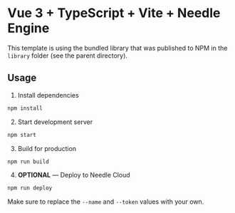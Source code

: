 # Vue 3 + TypeScript + Vite + Needle Engine

This template is using the bundled library that was published to NPM in the `library` folder (see the parent directory).

## Usage
 
1. Install dependencies

```bash
npm install
```

2. Start development server

```bash
npm start
 ```

3. Build for production
 ```bash
 npm run build
 ```

 4. **OPTIONAL** — Deploy to Needle Cloud
```bash
npm run deploy
```
Make sure to replace the `--name` and `--token` values with your own.